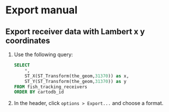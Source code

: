 # Export manual

## Export receiver data with Lambert x y coordinates

1. Use the following query:

    ```SQL
    SELECT
        *,
        ST_X(ST_Transform(the_geom,31370)) as x,
        ST_Y(ST_Transform(the_geom,31370)) as y
    FROM fish_tracking_receivers
    ORDER BY cartodb_id
    ```

2. In the header, click `options > Export...` and choose a format.
